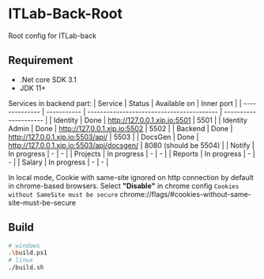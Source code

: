 # ITLab-Back-Root
Root config for ITLab-back

## Requirement
* .Net core SDK 3.1
* JDK 11+

Services in backend part:
| Service        | Status      | Available on                              | Inner port            |
| -------------- | ----------- | ----------------------------------------- | --------------------- |
| Identity       | Done        | http://127.0.0.1.xip.io:5501              | 5501                  |
| Identity Admin | Done        | http://127.0.0.1.xip.io:5502              | 5502                  |
| Backend        | Done        | http://127.0.0.1.xip.io:5503/api/         | 5503                  |
| DocsGen        | Done        | http://127.0.0.1.xip.io:5503/api/docsgen/ | 8080 (should be 5504) |
| Notify         | In progress | -                                         | -                     |
| Projects       | In progress | -                                         | -                     |
| Reports        | In progress | -                                         | -                     |
| Salary         | In progress | -                                         | -                     |

In local mode, Cookie with same-site ignored on http connection by default in chrome-based browsers. Select **"Disable"** in chrome config `Cookies without SameSite must be secure` chrome://flags/#cookies-without-same-site-must-be-secure

## Build
```bash
# windows
.\build.ps1
# linux
./build.sh
```